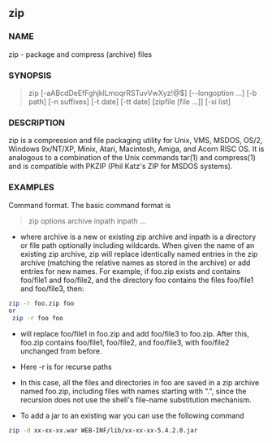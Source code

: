 ## zip 


### NAME

zip - package and compress (archive) files

### SYNOPSIS

> zip [-aABcdDeEfFghjklLmoqrRSTuvVwXyz!@$] [--longoption ...]  [-b path] [-n suffixes] [-t date] [-tt date] [zipfile [file ...]]  [-xi list]

### DESCRIPTION

zip is a compression and file packaging utility for Unix, VMS, MSDOS, OS/2, Windows 9x/NT/XP, Minix, Atari, Macintosh, Amiga, and Acorn RISC OS.  It is analogous to a combination of the Unix commands tar(1) and compress(1) and is compatible with PKZIP (Phil Katz's ZIP for MSDOS systems).

### EXAMPLES

Command format.  The basic command format is

> zip options archive inpath inpath ...
 
* where  archive is a new or existing zip archive and inpath is a directory or file path optionally including wildcards.  When given the name of an existing zip archive, zip will replace identically named entries in the zip archive (matching the relative names as stored in the archive) or add entries for new names.  For example, if foo.zip exists and contains foo/file1 and foo/file2, and the directory foo contains the files foo/file1 and foo/file3, then:

```bash
zip -r foo.zip foo
or 
 zip -r foo foo
```

- will replace foo/file1 in foo.zip and add foo/file3 to foo.zip.  After this, foo.zip contains foo/file1, foo/file2, and foo/file3, with foo/file2 unchanged from before.

- Here -r is for recurse paths
 
- In this case, all the files and directories in foo are saved in a zip archive named foo.zip, including files with names starting with ".", since the recursion  does not use the shell's file-name substitution mechanism.

- To add a jar to an existing war you can use the following command

```bash
zip -d xx-xx-xx.war WEB-INF/lib/xx-xx-xx-5.4.2.0.jar
```